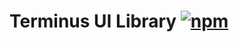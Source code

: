 # Terminus UI Library [![npm](https://img.shields.io/npm/v/@bytetrade/ui?style=flat-square)](https://www.npmjs.com/package/@bytetrade/ui)